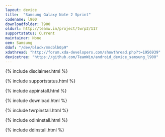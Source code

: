 ```yaml
---
layout: device
title:  "Samsung Galaxy Note 2 Sprint"
codename: l900
downloadfolder: l900
oldurl: http://teamw.in/project/twrp2/117
supportstatus: Current
maintainer: None
oem: Samsung
ddof: "/dev/block/mmcblk0p9"
xdathread: "http://forum.xda-developers.com/showthread.php?t=1956939"
devicetree: "https://github.com/TeamWin/android_device_samsung_l900"
---
```


{% include disclaimer.html %}

{% include supportstatus.html %}

{% include appinstall.html %}

{% include download.html %}

{% include twrpinstall.html %}

{% include odininstall.html %}

{% include ddinstall.html %}
